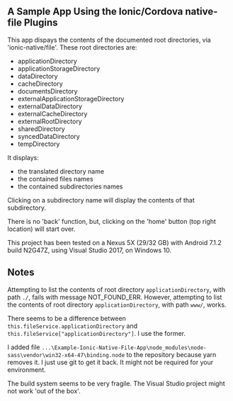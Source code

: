 ## A Sample App Using the Ionic/Cordova native-file Plugins

This app dispays the contents of the documented root directories, via 'ionic-native/file'.
These root directories are:
* applicationDirectory
* applicationStorageDirectory
* dataDirectory
* cacheDirectory
* documentsDirectory
* externalApplicationStorageDirectory
* externalDataDirectory
* externalCacheDirectory
* externalRootDirectory
* sharedDirectory
* syncedDataDirectory
* tempDirectory

It displays:
* the translated directory name
* the contained files names
* the contained subdirectories names

Clicking on a subdirectory name will display the contents of that subdirectory.

There is no 'back' function, but, clicking on the 'home' button (top right location) will start over.

This project has been tested on a Nexus 5X (29/32 GB) with Android 7.1.2 build N2G47Z, using Visual Studio 2017, on Windows 10.

## Notes

Attempting to list the contents of root directory `applicationDirectory`, with path `./`, fails with message NOT_FOUND_ERR.
However, attempting to list the contents of root directory `applicationDirectory`, with path `www/`, works.

There seems to be a difference between `this.fileService.applicationDirectory` and `this.fileService["applicationDirectory"]`.
I use the former.

I added file `...\Example-Ionic-Native-File-App\node_modules\node-sass\vendor\win32-x64-47\binding.node` to the repository because yarn removes it. 
I just use git to get it back.
It might not be required for your environment.

The build system seems to be very fragile. The Visual Studio project might not work 'out of the box'.
